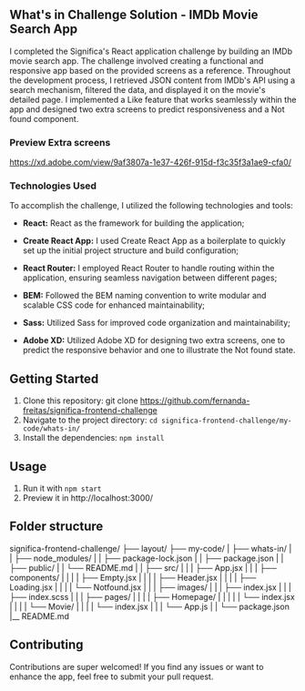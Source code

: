 
## What's in Challenge Solution - IMDb Movie Search App

I completed the Significa's React application challenge by building an IMDb movie search app. The challenge involved creating a functional and responsive app based on the provided screens as a reference. Throughout the development process, I retrieved JSON content from IMDb's API using a search mechanism, filtered the data, and displayed it on the movie's detailed page. I implemented a Like feature that works seamlessly within the app and designed two extra screens to predict responsiveness and a Not found component.

### Preview Extra screens

https://xd.adobe.com/view/9af3807a-1e37-426f-915d-f3c35f3a1ae9-cfa0/

### Technologies Used

To accomplish the challenge, I utilized the following technologies and tools:

* **React:** React as the framework for building the application;

* **Create React App:**  I used Create React App as a boilerplate to quickly set up the initial project structure and build configuration;

* **React Router:**  I employed React Router to handle routing within the application, ensuring seamless navigation between different pages;

* **BEM:** Followed the BEM naming convention to write modular and scalable CSS code for enhanced maintainability;

* **Sass:** Utilized Sass for improved code organization and maintainability;

* **Adobe XD:** Utilized Adobe XD for designing two extra screens, one to predict the responsive behavior and one to illustrate the Not found state.


## Getting Started

1.  Clone this repository: git clone https://github.com/fernanda-freitas/significa-frontend-challenge
2.  Navigate to the project directory: `cd significa-frontend-challenge/my-code/whats-in/`
3.  Install the dependencies: `npm install`

## Usage

1.  Run it with `npm start`
2.  Preview it in http://localhost:3000/

## Folder structure

significa-frontend-challenge/
  ├── layout/
  ├── my-code/
  |   ├── whats-in/
  |   |   ├── node_modules/
  |   |   ├── package-lock.json
  |   |   ├── package.json
  |   |   ├── public/
  |   |   └── README.md
  |   |   ├── src/
  |   |   |   ├── App.jsx
  |   |   |   ├── components/
  |   |   |   |   ├── Empty.jsx
  |   |   |   |   ├── Header.jsx
  |   |   |   |   ├── Loading.jsx
  |   |   |   |   └── Notfound.jsx
  |   |   |   ├── images/
  |   |   |   ├── index.jsx
  |   |   |   ├── index.scss
  |   |   |   ├── pages/
  |   |   |   |   ├── Homepage/
  |   |   |   |   |   └── index.jsx
  |   |   |   |   └── Movie/
  |   |   |   |       └── index.jsx
  |   |   |   └── App.js
  |   |   └── package.json
  |__ README.md

## Contributing

Contributions are super welcomed! If you find any issues or want to enhance the app, feel free to submit your pull request.

